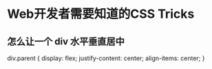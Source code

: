 # Web开发者需要知道的CSS Tricks

## 怎么让一个 div 水平垂直居中
<div class="parent">
  <div class="child"></div>
</div>

div.parent {
    display: flex;
    justify-content: center;
    align-items: center;
}
